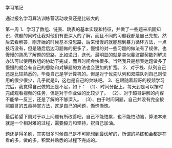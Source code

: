 学习笔记

通过报名学习算法训练营活动收货还是比较大的

第一周
1、学习了数组、链表、跳表的基本实现和特征，并做了一些题来巩固知识，做题的同时让我对他们有更深入的了解，而且不同的习题我都是自己先想，然后去看解答，刚开始的时候基本没思路，后来慢慢的就能想到暴力循环方法，一点技巧没有，但是随后后边习题做的更多了，慢慢的对一些习题的做法有了规律，也慢慢的熟悉了解题的思路，比如递归，迭代。最明显的就是类似斐波那契数列解决办法可以使用数组的协助下完成，而且时间会快很多。当然我只是想表达题做多了慢慢的就会有自己的思路和对解题的方法也会更加的扩宽。
2、对于栈、队列自己还是比较熟悉的，毕竟自己是学计算机的。但是对于优先队列和双端队列自己则使用的很少很少，几乎就是0，这也是自己的欠缺吧。
3、在跟随着超哥的视频学习完后，我觉得自己做的还是不足，如下：
（1）、时间分配上，每天到是可以按时完成观看视频的任务，但是对于作业做的比较少了。
（2）、对于超哥讲解的内容不能举一反三，还是了解的不够深入。
（3）、由于时间问题，自己并没有完全按照超哥的五毒神掌方法，这是自己的问题，惭愧惭愧。

最后希望下周对于以上问题有所改善吧，自己不能怕累，也不能怕动脑，算法本来就是一个相对难的过程，需要毅力和坚持，祝自己加油。

题还是得多刷，其实很多时候自己是不可能想到最优解的，所谓的熟练和会都是在看的多，做的多，积累并熟悉的过程下完成的。
